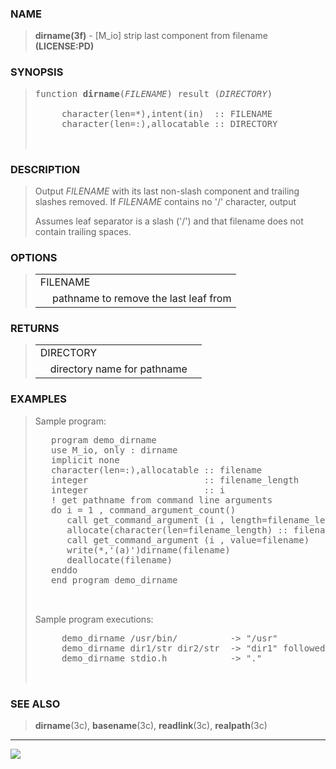 <?
<body>
  <a name="top" id="top"></a>
  <div id="Container">
    <div id="Content">
      <div class="c1">
      </div><a name="0"></a>
      <h3><a name="0">NAME</a></h3>
      <blockquote>
        <b>dirname(3f)</b> - [M_io] strip last component from filename <b>(LICENSE:PD)</b>
      </blockquote><a name="contents" id="contents"></a>
      <h3><a name="9">SYNOPSIS</a></h3>
      <blockquote>
        <pre>
function <b>dirname</b>(<i>FILENAME</i>) result (<i>DIRECTORY</i>)
<br />     character(len=*),intent(in)  :: FILENAME
     character(len=:),allocatable :: DIRECTORY
<br />
</pre>
      </blockquote><a name="2"></a>
      <h3><a name="2">DESCRIPTION</a></h3>
      <blockquote>
        Output <i>FILENAME</i> with its last non-slash component and trailing slashes removed. If <i>FILENAME</i> contains no '/' character, output
        <p>Assumes leaf separator is a slash ('/') and that filename does not contain trailing spaces.</p>
      </blockquote><a name="3"></a>
      <h3><a name="3">OPTIONS</a></h3>
      <blockquote>
        <table cellpadding="3">
          <tr valign="top">
            <td class="c2" colspan="2">FILENAME</td>
          </tr>
          <tr valign="top">
            <td width="6%"></td>
            <td>pathname to remove the last leaf from</td>
          </tr>
        </table>
      </blockquote><a name="4"></a>
      <h3><a name="4">RETURNS</a></h3>
      <blockquote>
        <table cellpadding="3">
          <tr valign="top">
            <td class="c2" colspan="2">DIRECTORY</td>
          </tr>
          <tr valign="top">
            <td width="6%"></td>
            <td>directory name for pathname</td>
          </tr>
        </table>
      </blockquote><a name="5"></a>
      <h3><a name="5">EXAMPLES</a></h3>
      <blockquote>
        Sample program:
        <pre>
   program demo_dirname
   use M_io, only : dirname
   implicit none
   character(len=:),allocatable :: filename
   integer                      :: filename_length
   integer                      :: i
   ! get pathname from command line arguments
   do i = 1 , command_argument_count()
      call get_command_argument (i , length=filename_length)
      allocate(character(len=filename_length) :: filename)
      call get_command_argument (i , value=filename)
      write(*,'(a)')dirname(filename)
      deallocate(filename)
   enddo
   end program demo_dirname
<br />
</pre>Sample program executions:
        <pre>
     demo_dirname /usr/bin/          -&gt; "/usr"
     demo_dirname dir1/str dir2/str  -&gt; "dir1" followed by "dir2"
     demo_dirname stdio.h            -&gt; "."
<br />
</pre>
      </blockquote><a name="6"></a>
      <h3><a name="6">SEE ALSO</a></h3>
      <blockquote>
        <b>dirname</b>(3c), <b>basename</b>(3c), <b>readlink</b>(3c), <b>realpath</b>(3c)
      </blockquote><a name="7"></a>
      <hr />
      <div class="c1"><img src="images/dirname.3m_io.gif" /></div>
    </div>
  </div>
</body>
